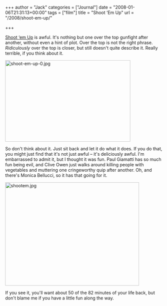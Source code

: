 +++
author = "Jack"
categories = ["Journal"]
date = "2008-01-06T21:31:13+00:00"
tags = ["film"]
title = "Shoot ‘Em Up"
url = "/2008/shoot-em-up/"

+++

[Shoot &#8216;em Up][1] is awful. It's nothing but one over the top gunfight after another, without even a hint of plot. Over the top is not the right phrase. _Ridiculously_ over the top is closer, but still doesn't quite describe it. Really terrible, if you think about it.

<img src="/files/shoot-em-up-0.jpg" alt="shoot-em-up-0.jpg" border="0" width="400" height="260" />

So don't think about it. Just sit back and let it do what it does. If you do that, you might just find that it's not just awful &#8211; it's deliciously awful. I'm embarrassed to admit it, but I thought it was fun. Paul Giamatti has so much fun being evil, and Clive Owen just walks around killing people with vegetables and muttering one cringeworthy quip after another. Oh, and there's Monica Bellucci, so it has that going for it.

<img src="/files/shootem.jpg" alt="shootem.jpg" border="0" width="428" height="330" />

If you see it, you'll want about 50 of the 82 minutes of your life back, but don't blame me if you have a little fun along the way.

 [1]: http://www.rottentomatoes.com/m/shoot_em_up/